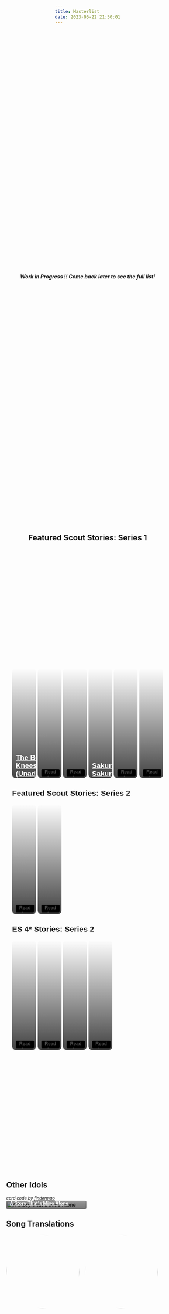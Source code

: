 ```yaml
---
title: Masterlist
date: 2023-05-22 21:50:01
---
```


<style>
.stories {
    display: grid;
    grid-template-columns: repeat(auto-fill,minmax(150px,1fr));
    gap: .5em
}

.stories * {
    box-sizing: border-box
}

.story {
    position: relative;
    border-radius: .25em;
    overflow: hidden !important
}

.stories a:hover {
    color: #fff !important
}

.story:hover img {
    transform: scale(1.05)
}

.story:hover .storyName {
    transform: translate(0,0)
}

.story:hover .storyName .read {
    transform: translate(0,0)
}

.storyName {
    transform: translate(0,0)
}

.image img {
    width: 100%;
    height: 100%;
    object-fit: cover;
    transition: .2s ease;
    margin: 0!important
}

.storyName {
    font-size: .9em;
    font-weight: 700;
    display: flex;
    flex-direction: column;
    justify-content: flex-end;
    background: linear-gradient(to bottom,transparent 0,#000000a3 90%) !important;
    color: #fff !important;
    position: absolute;
    padding: 5em .75em .75em !important;
    width: 100%;
    bottom: 0;
    left: 0;
    transition: .2s ease !important;
    transform: translate(0,2.3em)
}

.storyName .read {
    margin-top: .25em;
    font-size: .85em;
    background: #000;
    color: #fff;
    padding: .5em 1.25em;
    height: 2.25em;
    border-radius: .25em;
    width: 100%;
    text-align: center;
    transition: .2s ease;
    transform: translate(0,1em)
}

.storyName .read:before {
    content: "Read"
}

.storyName .read.soon {
    opacity: .5;
    pointer-events: none
}

.storyName .read:not(.soon):hover {
    color: #F486AA
}

@keyframes rotate {
  0% {transform: rotate(0)}
  25% {transform: rotate(90deg)}
  50% {transform: rotate(180deg)}
  75% {transform: rotate(270deg)}
  100% {transform: rotate(360deg)}
}

#songs {
  display: grid;
  grid-template-columns: 1fr 1fr 1fr 1fr;
  grid-column-gap: 15px;
}

#songs .song-item {
  width: 200px;
}

#songs .song-figure {
  position: relative;
  width: 200px;
  height: 200px;
  border-radius: 50%;
  overflow: hidden;
  margin-block-start: 0em;
  margin-inline-start: 0px;
}

#songs .song-figure .song-image {
  width: 200px;
  height: 200px;
  border-radius: 50%;
  transition: transform 1.33s, filter: 0.2s;
}

#songs .song-figure .song-image.rotate {
  animation: rotate 12s linear 0s infinite forwards;
}

#songs .song-figure .song-caption:link, #songs .song-figure .song-caption:visited {
  color: var(--V98);
}

#songs .song-figure:hover > .song-image {
  filter: blur(4px);
}

#songs .song-figure .song-caption {
  position: absolute;
  visibility: hidden;
  display: grid;
  align-items: center;
  justify-content: center;
  top: 50%;
  left: 50%;
  transform: translate(-49%, -49%);
  z-index: 5;
  width: 180px;
  height: 180px;
  border-radius: 50%;
  background-color: rgba(0, 0, 0, 0.5);
  text-align: center;
}

#songs .song-figure:hover > .song-caption {
  visibility: visible;
}

@media only screen and (max-width: 600px) {
    .stories {
        grid-template-columns:repeat(auto-fill,minmax(100px,1fr))
    }

    #songs {
      grid-template-columns: 1fr;
      justify-content: center;
    }

    #songs .song-item {
      width: 100%;
      margin-bottom: 5%;
    }

    #songs .song-figure {
      margin: auto;
      width: 60vw;
      height: 60vw;
    }

    #songs .song-figure .song-image {
      width: 100%;
      height: 100%;
    }

    #songs .song-figure .song-caption {
      visibility: visible;
      width: 80vw;
      height: 80vw;
    }
}
@import url('https://fonts.googleapis.com/css?family=Cardo:400i|Rubik:400,700&display=swap');

  :root {
    --d: 700ms;
    --e: cubic-bezier(0.19, 1, 0.22, 1);
    --font-sans: 'Rubik', sans-serif;
    --font-serif: 'Cardo', serif;
  }

  * {
    box-sizing: border-box;
  }

  html,
  body {
    height: 100%;
  }

  body {
    display: grid;
    place-items: center;
  }

  .page-content {
    padding: 1rem;
    font-family: var(--font-sans);
  }
  .grid-container {
    display: grid;
    grid-template-columns: repeat(6, 1fr);
    gap: 1%;
  }
  .item {
    position: relative;
    color: white;
    background-size: cover;
    background-repeat: no-repeat;
    background-position: center center;
    overflow: hidden;
    border-radius: 10px;
    font-size: 0.8rem;
    height: 300px;
    cursor: pointer;
    display: block;
    margin: 0;
  }
  .item::before {
    position: absolute;
    content: "";
    display: block;
    width: 100%;
    height: 100%;
    background: linear-gradient(transparent, #000000bb);
  }
  .item-container-link {
    position: absolute;
    z-index: 2;
    display: block;
    height: 100%;
    transform: translateY(20px);
  }
  a:link.item-container-link, a:visited.item-container-link {
    z-index: 2;
    color: white;
    transition: transform 0.3s;
  }
  a:hover.item-container-link, a:active.item-container-link {
    z-index: 2;
    background: none;
  }
  .item-container {
    height: 100%;
    display: flex;
    flex-flow: column nowrap;
    align-items: center;
    justify-content: flex-end;
    padding: 1px 5px 5px 10px;
    box-sizing: border-box;
  }
  .read {
    display: block;
    width: 100%;
    text-decoration: none;
    text-align: center;
    background: black;
    color: white;
    height: 20px;
    border-radius: 3px;
    font-weight: 600;
  }
  .item:hover a:link.item-container-link, .item:hover a:visited.item-container-link, .item:hover a:active.item-container-link, .item:hover a:hover.item-container-link {
    /* hover effect */
    transform: translateY(-10px);
  }

  @media (max-width: 768px) {
    .grid-container {
      display: block;
    }
    .item {
      display: flex;
      align-items: center;
      justify-content: flex-end;
      margin-bottom: 2%;
      background-position-y: 20%;
      height: 100px;
    }
    .item-container-link {
      transform: translateY(0);
    }
    .title h2 {
      margin:0;
      margin-bottom:5px;
    }
    .item::before {
      background-image: linear-gradient(to right, transparent, #000000bb);
    }
    .item-container {
      width: 100%;
      transform: translateY(12px);
    }
    .title {
      text-align: right;
      margin-right: 3px;
    }
  }
</style>



<strong><p><i>Work in Progress !! Come back later to see the full list!</i></p></strong>
<h2>Featured Scout Stories: Series 1</h2>
<main class="page-content">
  <!-- other things can go in this div -->
  <div class="grid-container">
    <!-- copy and paste this if you need more grids for other translation categories-->
    <div class="item" id="rinne" style="background-image: url('https://cdn.discordapp.com/attachments/1110345002015535124/1112496401079877652/IMG_5030.png');">
      <a href="/[STORY_URL_HERE]" class="item-container-link">
        <div class="item-container">
          <div class="title">
            <h2>The Bees Knees (Unadded)</h2>
          </div>
        </div>
      </a>
    </div>
    <div class="item" id="himeru" style="background-image: url('https://cdn.discordapp.com/attachments/1110345002015535124/1112496004462284910/IMG_5023.png');">
      <div class="item-container">
        <div class="title">
          <h2>Past, Present, And... (Unadded)</h2>
        </div>
        <div class="link">
          <a href="#" class="read">Read story</a>
        </div>
      </div>
    </div>
    <div class="item" id="niki" style="background-image: url('https://media.discordapp.net/attachments/1110345002015535124/1112496782526652456/IMG_5029.png?width=1664&height=844');">
      <div class="item-container">
        <div class="title">
          <h2>A Recipe for Idols (Unadded)</h2>
        </div>
        <div class="link">
          <a href="#" class="read">Read story</a>
        </div>
      </div>
    </div>
    <div class="item" id="kohaku" style="background-image: url('https://cdn.discordapp.com/attachments/1110345002015535124/1112497250531295333/IMG_5024.png');">
      <a href="/#" class="item-container-link">
        <div class="item-container">
          <div class="title">
            <h2>Sakura, Sakura</h2>
          </div>
        </div>
      </a>
    </div>
    <div class="item" id="hinata" style="background-image: url('https://media.discordapp.net/attachments/1110345002015535124/1112498271919812759/hina_fs.webp?width=1664&height=906');">
      <div class="item-container">
        <div class="title">
          <h2>Daybreak Heliolite (Unadded)</h2>
        </div>
        <div class="link">
          <a href="#" class="read">Read story</a>
        </div>
      </div>
    </div>
    <div class="item" id="yuuta" style="background-image: url('https://media.discordapp.net/attachments/1110345002015535124/1112497800547147958/IMG_5026.png?width=1664&height=794');">
      <div class="item-container">
        <div class="title">
          <h2>Twilight Malachite (Unadded)</h2>
        </div>
        <div class="link">
          <a href="#" class="read">Read story</a>
        </div>
      </div>
    </div>
  </div>
  <h2>Featured Scout Stories: Series 2</h2>
  <!-- other things can go in this div -->
  <div class="grid-container">
    <!-- copy and paste this if you need more grids for other translation categories-->
    <div class="item" id="rinne" style="background-image: url('https://cdn.discordapp.com/attachments/1110345002015535124/1112546153922314240/Untitled_design.gif');">
      <div class="item-container">
        <div class="title">
          <h2>A New Game Making the Rounds (Unadded)</h2>
        </div>
        <div class="link">
          <a href="#" class="read">Read story</a>
        </div>
      </div>
    </div>
    <div class="item" id="niki" style="background-image: url('https://cdn.discordapp.com/attachments/1110345002015535124/1112549157777981511/Untitled_design_1.gif');">
      <div class="item-container">
        <div class="title">
          <h2>Bon Appetit!</h2>
        </div>
        <div class="link">
          <a href="/2023/05/22/bon-appetit/" class="read">Read story</a>
        </div>
      </div>
    </div>
  </div>
  <h2> ES 4* Stories: Series 2</h2>
  <!--- aaaa --->
  <div class="grid-container">
    <!-- copy and paste this if you need more grids for other translation categories-->
    <div class="item" id="rinne" style="background-image: url('https://media.discordapp.net/attachments/1110345002015535124/1112562619598000138/IMG_5041.png?width=1664&height=796');">
      <div class="item-container">
        <div class="title">
          <h2>Please, God ☆</h2>
        </div>
        <div class="link">
          <a href="/2023/05/16/please-god" class="read">Read story</a>
        </div>
      </div>
    </div>
    <div class="item" id="himeru" style="background-image: url('https://cdn.discordapp.com/attachments/1110345002015535124/1112563053167382568/IMG_5043.png');">
      <div class="item-container">
        <div class="title">
          <h2>The Runrun Calamity</h2>
        </div>
        <div class="link">
          <a href="/2023/05/15/runrun-calamity" class="read">Read story</a>
        </div>
      </div>
    </div>
    <div class="item" id="niki" style="background-image: url('https://media.discordapp.net/attachments/1110345002015535124/1112562620285861978/IMG_5042.png?width=1664&height=796');">
      <div class="item-container">
        <div class="title">
          <h2>Sweets Road</h2>
        </div>
        <div class="link">
          <a href="/2023/05/15/sweetsroad/" class="read">Read story</a>
        </div>
      </div>
    </div>
    <div class="item" id="kohaku" style="background-image: url('https://media.discordapp.net/attachments/1110345002015535124/1112562620801765407/IMG_5044.png?width=1664&height=804');">
      <div class="item-container">
        <div class="title">
          <h2>A Curious Step Forward</h2>
        </div>
        <div class="link">
          <a href="/2023/05/21/a-curious-step-forward" class="read">Read story</a>
        </div>
      </div>
    </div>
  <!-- more translation categories can go here -->
</main>












<div>
  <h2>Other Idols</h2>
  <sup><i> card code by <a href="https://twitter.com/findermao">findermao</a></i></sup>
  <div class="stories">
  <div class="story">
    <div class="image">
      <img src="https://media.discordapp.net/attachments/1110345002015535124/1111437660175736842/IMG_4924.png?width=828&height=1036" alt="A Story That's Mine Alone">
    </div>
    <a href="/2023/05/25/a-story-thats-mine-alone/" class="storyName" target="_blank">
      <span>A Story That's Mine Alone</span> 
      <span class="read"></span>
    </a>
  </div>
<!-- add sections above this point -->
<!--- 
story template looks like this:
      <div class="story">
      <div class="image">
        <img src="[UNBL-URL]" alt="[STORY NAME]">
      </div>
      <a href="[STORY URL]" class="storyName" target="_blank">
        <span>Example</span> 
        <span class="read">
        </span>
      </a>
      </div>
    </div>
    --->
</div>
  
  <h2>Song Translations</h2>
  <div id="songs">
    <div class="song-item">
      <figure class="song-figure">
        <a href="/2023/05/22/turbulent-storm/" class="song-caption">
          <figcaption>
            <h4>Turbulent Storm</h4>
            <p>(Game ver)</p>
          </figcaption>
        </a>
        <img src="https://cdn.discordapp.com/attachments/1110345002015535124/1111473327161217085/image.png" class="song-image rotate" />
      </figure>
    </div>
    <div class="song-item">
      <figure class="song-figure">
        <a href="/#" class="song-caption">
          <figcaption>
            <h4>LEMON SQUASH CHEERS!</h4>
            <p>(Full Ver.)</p>
          </figcaption>
        </a>
        <img src="https://cdn.discordapp.com/attachments/1110345002015535124/1111473390025453678/image.png" class="song-image rotate" />
      </figure>
    </div>
  </div>
</div>

